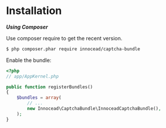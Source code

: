# Installation

***Using Composer***

Use composer require to get the recent version.

``` bash
$ php composer.phar require innocead/captcha-bundle
```

Enable the bundle:

``` php
<?php
// app/AppKernel.php

public function registerBundles()
{
    $bundles = array(
        // ...
        new Innocead\CaptchaBundle\InnoceadCaptchaBundle(),
    );
}
```
